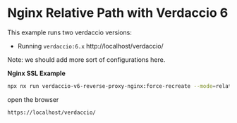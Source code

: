# Nginx Relative Path with Verdaccio 6

This example runs two verdaccio versions:

- Running `verdaccio:6.x` http://localhost/verdaccio/

Note: we should add more sort of configurations here.

**Nginx SSL Example**

```bash
npx nx run verdaccio-v6-reverse-proxy-nginx:force-recreate --mode=relative-path-ssl
```

open the browser

```
https://localhost/verdaccio/
```
